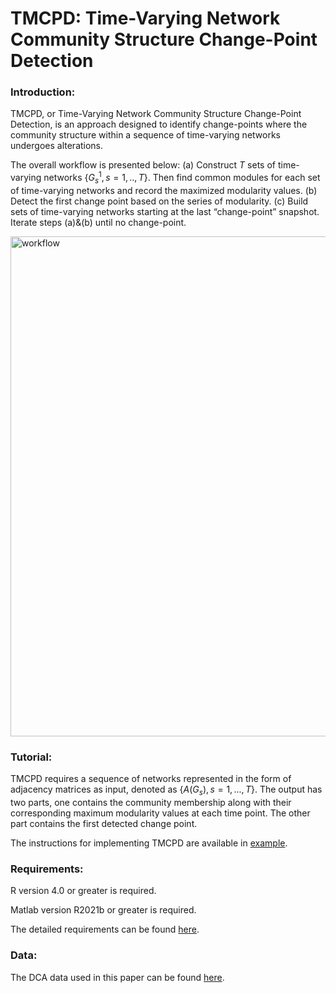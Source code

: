 # TMCPD: Time-Varying Network Community Structure Change-Point Detection

### Introduction:
TMCPD, or Time-Varying Network Community Structure Change-Point Detection, is an approach designed to identify change-points where the community structure within a sequence of time-varying networks undergoes alterations.

The overall workflow is presented below: (a) Construct $T$ sets of time-varying networks $`\{G_s^1,s=1,..,T\}`$. Then find common modules for each set of time-varying networks and record the maximized modularity values. (b) Detect the first change point based on the series of modularity. (c) Build sets of time-varying networks starting at the last “change-point” snapshot. Iterate steps (a)&(b) until no change-point. 

<img width="800" alt="workflow" src="https://github.com/zoey114/TMCPD/assets/56131629/9ee3a28e-fcc4-44d3-be9c-9ea20f7eed03">

### Tutorial:
TMCPD requires a sequence of networks represented in the form of adjacency matrices as input, denoted as $`\{ A(G_{s}),s=1,..., T\}`$. The output has two parts, one contains the community membership along with their corresponding maximum modularity values at each time point. The other part contains the first detected change point.  

The instructions for implementing TMCPD are available in [example](https://github.com/zoey114/TMCPD/blob/main/code/example/example.md). 


### Requirements: 
R version 4.0 or greater is required.

Matlab version R2021b or greater is required. 

The detailed requirements can be found [here](https://github.com/zoey114/TMCPD/blob/main/requirements). 

### Data: 
The DCA data used in this paper can be found [here](https://dataverse.harvard.edu/dataset.xhtml?persistentId=doi:10.7910/DVN/UPMOHW). 
